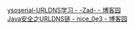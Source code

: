 [ysoserial-URLDNS学习 - -Zad- - 博客园](https://www.cnblogs.com/kuaile1314/p/13690210.html)<br />[Java安全之URLDNS链 - nice_0e3 - 博客园](https://www.cnblogs.com/nice0e3/p/13772184.html#:~:text=URLDNS%E6%98%AFysoserial%E9%87%8C%E9%9D%A2%E5%B0%B1%E7%AE%80%E5%8D%95%E7%9A%84%E4%B8%80%E6%9D%A1%E5%88%A9%E7%94%A8%E9%93%BE%EF%BC%8C%E4%BD%86URLDNS%E7%9A%84%E5%88%A9%E7%94%A8%E6%95%88%E6%9E%9C%E6%98%AF%E5%8F%AA%E8%83%BD%E8%A7%A6%E5%8F%91%E4%B8%80%E6%AC%A1dns%E8%AF%B7%E6%B1%82%EF%BC%8C%E8%80%8C%E4%B8%8D%E8%83%BD%E5%8E%BB%E6%89%A7%E8%A1%8C%E5%91%BD%E4%BB%A4%E3%80%82.%20%E6%AF%94%E8%BE%83%E9%80%82%E7%94%A8%E4%BA%8E%E6%BC%8F%E6%B4%9E%E9%AA%8C%E8%AF%81%E8%BF%99%E4%B8%80%E5%9D%97%EF%BC%8C%E8%80%8C%E4%B8%94URLDNS%E8%BF%99%E6%9D%A1%E5%88%A9%E7%94%A8%E9%93%BE%E5%B9%B6%E4%B8%8D%E4%BE%9D%E8%B5%96%E4%BA%8E%E7%AC%AC%E4%B8%89%E6%96%B9%E7%9A%84%E7%B1%BB%EF%BC%8C%E8%80%8C%E6%98%AFJDK%E4%B8%AD%E5%86%85%E7%BD%AE%E7%9A%84%E4%B8%80%E4%BA%9B%E7%B1%BB%E5%92%8C%E6%96%B9%E6%B3%95%E3%80%82.%20%E5%9C%A8%E4%B8%80%E4%BA%9B%E6%BC%8F%E6%B4%9E%E5%88%A9%E7%94%A8%E6%B2%A1%E6%9C%89%E5%9B%9E%E6%98%BE%E7%9A%84%E6%97%B6%E5%80%99%EF%BC%8C%E6%88%91%E4%BB%AC%E4%B9%9F%E5%8F%AF%E4%BB%A5%E4%BD%BF%E7%94%A8%E5%88%B0%E8%AF%A5%E9%93%BE%E6%9D%A5%E9%AA%8C%E8%AF%81%E6%BC%8F%E6%B4%9E%E6%98%AF%E5%90%A6%E5%AD%98%E5%9C%A8%EF%BC%8C%E6%AF%94%E5%A6%82shiro%E5%8F%8D%E5%BA%8F%E5%88%97%E5%8C%96%E5%B0%B1%E6%98%AF%E4%BD%BF%E7%94%A8dnslog%E6%9D%A5%E9%AA%8C%E8%AF%81%E6%BC%8F%E6%B4%9E%E6%98%AF%E5%90%A6%E5%AD%98%E5%9C%A8%EF%BC%8C%EF%BC%88%E7%9B%B2%E7%8C%9C%E7%9A%84%EF%BC%8C%E5%B9%B6%E6%B2%A1%E6%9C%89%E5%8E%BB%E5%88%86%E6%9E%90%E8%BF%87%EF%BC%8C%E5%90%8E%E9%9D%A2%E5%8F%AF%E4%BB%A5%E5%8E%BB%E5%88%86%E6%9E%90%E4%B8%80%E4%B8%8B%EF%BC%89%E3%80%82.%20%E4%B8%8B%E9%9D%A2%E5%85%88%E6%9D%A5%E4%BD%BF%E7%94%A8ysoserial%E7%9A%84URLDNS.,java%20-jar%20.ysoserial.jar%20URLDNS%20%22http%3A%2F%2F2mdw9p.dnslog.cn%22.)
